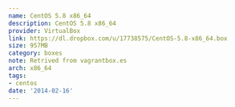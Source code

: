 ```yaml
---
name: CentOS 5.8 x86_64
description: CentOS 5.8 x86_64
provider: VirtualBox
link: https://dl.dropbox.com/u/17738575/CentOS-5.8-x86_64.box
size: 957MB
category: boxes
note: Retrived from vagrantbox.es
arch: x86_64
tags:
- centos
date: '2014-02-16'
---
```

